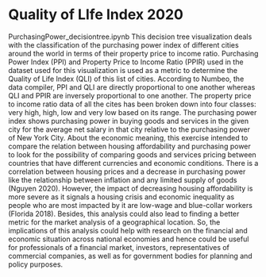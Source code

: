 # Quality of LIfe Index 2020

PurchasingPower_decisiontree.ipynb
This decision tree visualization deals with the classification of the purchasing power index of different cities around the world in terms of their property price to income ratio. Purchasing Power Index (PPI) and Property Price to Income Ratio (PPIR) used in the dataset used for this visualization is used as a metric to determine the Quality of Life Index (QLI) of this list of cities. According to Numbeo, the data compiler, PPI and QLI are directly proportional to one another whereas QLI and PPIR are inversely proportional to one another. The property price to income ratio data of all the cites has been broken down into four classes: very high, high, low and very low based on its range. The purchasing power index shows purchasing power in buying goods and services in the given city for the average net salary in that city relative to the purchasing power of New York City.
About the economic meaning, this exercise intended to compare the relation between housing affordability and purchasing power to look for the possibility of comparing goods and services pricing between countries that have different currencies and economic conditions. There is a correlation between housing prices and a decrease in purchasing power like the relationship between inflation and any limited supply of goods (Nguyen 2020).  However, the impact of decreasing housing affordability is more severe as it signals a housing crisis and economic inequality as people who are most impacted by it are low-wage and blue-collar workers (Florida 2018).  Besides, this analysis could also lead to finding a better metric for the market analysis of a geographical location. So, the implications of this analysis could help with research on the financial and economic situation across national economies and hence could be useful for professionals of a financial market, investors, representatives of commercial companies, as well as for government bodies for planning and policy purposes.
